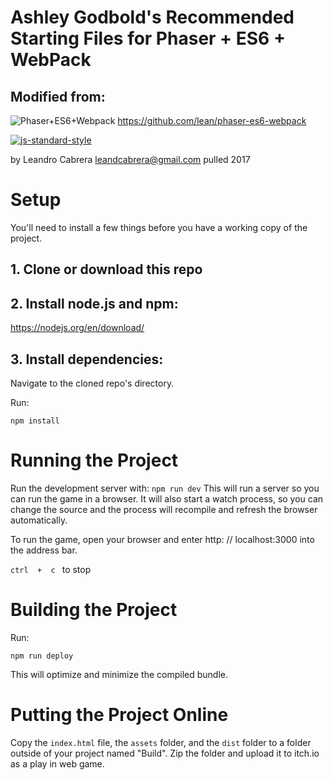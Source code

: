 # Ashley Godbold's Recommended Starting Files for Phaser + ES6 + WebPack


## Modified from:
![Phaser+ES6+Webpack](https://raw.githubusercontent.com/lean/phaser-es6-webpack/master/assets/images/phaser-es6-webpack.jpg)
https://github.com/lean/phaser-es6-webpack

[![js-standard-style](https://cdn.rawgit.com/feross/standard/master/badge.svg)](https://github.com/feross/standard)

by Leandro Cabrera <leandcabrera@gmail.com>
pulled 2017


# Setup
You'll need to install a few things before you have a working copy of the project.

## 1. Clone or download this repo

## 2. Install node.js and npm:

https://nodejs.org/en/download/ 


## 3. Install dependencies:

Navigate to the cloned repo's directory.

Run:

```npm install``` 


# Running the Project
Run the development server with:
```npm run dev```
This will run a server so you can run the game in a browser. It will also start a watch process, so you can change the source and the process will recompile and refresh the browser automatically.

To run the game, open your browser and enter http: // localhost:3000 into the address bar.

```ctrl  +  c ``` to stop


# Building the Project
Run:

```npm run deploy```

This will optimize and minimize the compiled bundle.

# Putting the Project Online
Copy the ```index.html``` file, the ```assets``` folder, and the ```dist``` folder to a folder outside of your project named "Build".
Zip the folder and upload it to itch.io as a play in web game.
